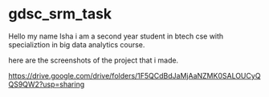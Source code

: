 # gdsc_srm_task
Hello my name Isha
i am a second year student in btech cse with specializtion in big data analytics course.

here are the screenshots of the project that i made.

https://drive.google.com/drive/folders/1F5QCdBdJaMjAaNZMK0SALOUCyQQS9QW2?usp=sharing

